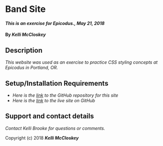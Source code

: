 # Band Site

#### _This is an exercise for Epicodus., May 21, 2018_

#### By _**Kelli McCloskey**_

## Description

_This website was used as an exercise to practice CSS styling concepts at Epicodus in Portland, OR._

## Setup/Installation Requirements

* _Here is the [link](https://github.com/kellibrooke/band-site-home) to the GitHub repository for this site_
* _Here is the [link](https://kellibrooke.github.io/band-site-home/) to the live site on GitHub_

## Support and contact details

_Contact Kelli Brooke for questions or comments._


Copyright (c) 2018 **_Kelli McCloskey_**
